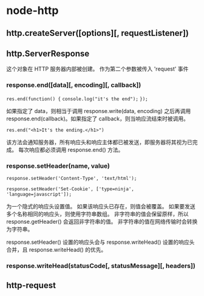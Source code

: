 # node-http
## http.createServer([options][, requestListener])

## http.ServerResponse
这个对象在 HTTP 服务器内部被创建。 作为第二个参数被传入 'request' 事件
### response.end([data][, encoding][, callback])
`res.end(function() {`
    `console.log("it's the end");`
  `}); `

如果指定了 data，则相当于调用 response.write(data, encoding) 之后再调用 response.end(callback)。如果指定了 callback，则当响应流结束时被调用。

`res.end("<h1>It's the ending.</h1>")`

该方法会通知服务器，所有响应头和响应主体都已被发送，即服务器将其视为已完成。 每次响应都必须调用 response.end() 方法。
### response.setHeader(name<string>, value<any>)
`response.setHeader('Content-Type', 'text/html');`

`response.setHeader('Set-Cookie', ['type=ninja', 'language=javascript']);`

为一个隐式的响应头设置值。 如果该响应头已存在，则值会被覆盖。 如果要发送多个名称相同的响应头，则使用字符串数组。 非字符串的值会保留原样，所以 response.getHeader() 会返回非字符串的值。 非字符串的值在网络传输时会转换为字符串。

response.setHeader() 设置的响应头会与 response.writeHead() 设置的响应头合并，且 response.writeHead() 的优先。

### response.writeHead(statusCode[, statusMessage][, headers])



## http-request
